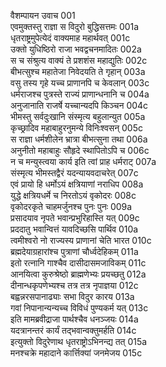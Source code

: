 वैशम्पायन उवाच	001  
एवमुक्तस्तु राज्ञा स विदुरो बुद्धिसत्तमः	001a  
धृतराष्ट्रमुपेत्येदं वाक्यमाह महार्थवत्	001c  
उक्तो युधिष्ठिरो राजा भवद्वचनमादितः	002a  
स च संश्रुत्य वाक्यं ते प्रशशंस महाद्युतिः	002c  
बीभत्सुश्च महातेजा निवेदयति ते गृहान्	003a  
वसु तस्य गृहे यच्च प्राणानपि च केवलान्	003c  
धर्मराजश्च पुत्रस्ते राज्यं प्राणान्धनानि च	004a  
अनुजानाति राजर्षे यच्चान्यदपि किञ्चन	004c  
भीमस्तु सर्वदुःखानि संस्मृत्य बहुलान्युत	005a  
कृच्छ्रादिव महाबाहुरनुमन्ये विनिःश्वसन्	005c  
स राज्ञा धर्मशीलेन भ्रात्रा बीभत्सुना तथा	006a  
अनुनीतो महाबाहुः सौहृदे स्थापितोऽपि च	006c  
न च मन्युस्त्वया कार्य इति त्वां प्राह धर्मराट्	007a  
संस्मृत्य भीमस्तद्वैरं यदन्यायवदाचरेत्	007c  
एवं प्रायो हि धर्मोऽयं क्षत्रियाणां नराधिप	008a  
युद्धे क्षत्रियधर्मे च निरतोऽयं वृकोदरः	008c  
वृकोदरकृते चाहमर्जुनश्च पुनः पुनः	009a  
प्रसादयाव नृपते भवान्प्रभुरिहास्ति यत्	009c  
प्रददातु भवान्वित्तं यावदिच्छसि पार्थिव	010a  
त्वमीश्वरो नो राज्यस्य प्राणानां चेति भारत	010c  
ब्रह्मदेयाग्रहारांश्च पुत्राणां चौर्ध्वदेहिकम्	011a  
इतो रत्नानि गाश्चैव दासीदासमजाविकम्	011c  
आनयित्वा कुरुश्रेष्ठो ब्राह्मणेभ्यः प्रयच्छतु	012a  
दीनान्धकृपणेभ्यश्च तत्र तत्र नृपाज्ञया	012c  
बह्वन्नरसपानाढ्याः सभा विदुर कारय	013a  
गवां निपानान्यन्यच्च विविधं पुण्यकर्म यत्	013c  
इति मामब्रवीद्राजा पार्थश्चैव धनञ्जयः	014a  
यदत्रानन्तरं कार्यं तद्भवान्वक्तुमर्हति	014c  
इत्युक्तो विदुरेणाथ धृतराष्ट्रोऽभिनन्द्य तत्	015a  
मनश्चक्रे महादाने कार्त्तिक्यां जनमेजय	015c  

